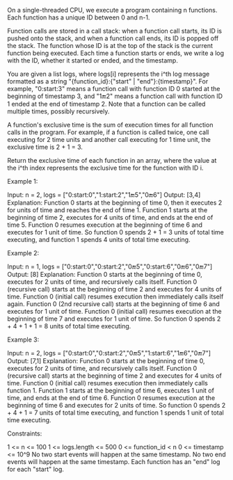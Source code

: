 On a single-threaded CPU, we execute a program containing n functions. Each
function has a unique ID between 0 and n-1.

Function calls are stored in a call stack: when a function call starts, its
ID is pushed onto the stack, and when a function call ends, its ID is popped
off the stack. The function whose ID is at the top of the stack is the
current function being executed. Each time a function starts or ends, we
write a log with the ID, whether it started or ended, and the timestamp.

You are given a list logs, where logs[i] represents the i^th log message
formatted as a string "{function_id}:{"start" | "end"}:{timestamp}". For
example, "0:start:3" means a function call with function ID 0 started at the
beginning of timestamp 3, and "1:end:2" means a function call with function
ID 1 ended at the end of timestamp 2. Note that a function can be called
multiple times, possibly recursively.

A function's exclusive time is the sum of execution times for all function
calls in the program. For example, if a function is called twice, one call
executing for 2 time units and another call executing for 1 time unit, the
exclusive time is 2 + 1 = 3.

Return the exclusive time of each function in an array, where the value at
the i^th index represents the exclusive time for the function with ID i.


Example 1:


Input: n = 2, logs = ["0:start:0","1:start:2","1:end:5","0:end:6"]
Output: [3,4]
Explanation:
Function 0 starts at the beginning of time 0, then it executes 2 for units of
time and reaches the end of time 1.
Function 1 starts at the beginning of time 2, executes for 4 units of time,
and ends at the end of time 5.
Function 0 resumes execution at the beginning of time 6 and executes for 1
unit of time.
So function 0 spends 2 + 1 = 3 units of total time executing, and function 1
spends 4 units of total time executing.


Example 2:


Input: n = 1, logs =
["0:start:0","0:start:2","0:end:5","0:start:6","0:end:6","0:end:7"]
Output: [8]
Explanation:
Function 0 starts at the beginning of time 0, executes for 2 units of time,
and recursively calls itself.
Function 0 (recursive call) starts at the beginning of time 2 and executes
for 4 units of time.
Function 0 (initial call) resumes execution then immediately calls itself
again.
Function 0 (2nd recursive call) starts at the beginning of time 6 and
executes for 1 unit of time.
Function 0 (initial call) resumes execution at the beginning of time 7 and
executes for 1 unit of time.
So function 0 spends 2 + 4 + 1 + 1 = 8 units of total time executing.


Example 3:


Input: n = 2, logs =
["0:start:0","0:start:2","0:end:5","1:start:6","1:end:6","0:end:7"]
Output: [7,1]
Explanation:
Function 0 starts at the beginning of time 0, executes for 2 units of time,
and recursively calls itself.
Function 0 (recursive call) starts at the beginning of time 2 and executes
for 4 units of time.
Function 0 (initial call) resumes execution then immediately calls function
1.
Function 1 starts at the beginning of time 6, executes 1 unit of time, and
ends at the end of time 6.
Function 0 resumes execution at the beginning of time 6 and executes for 2
units of time.
So function 0 spends 2 + 4 + 1 = 7 units of total time executing, and
function 1 spends 1 unit of total time executing.



Constraints:


1 <= n <= 100
1 <= logs.length <= 500
0 <= function_id < n
0 <= timestamp <= 10^9
No two start events will happen at the same timestamp.
No two end events will happen at the same timestamp.
Each function has an "end" log for each "start" log.




